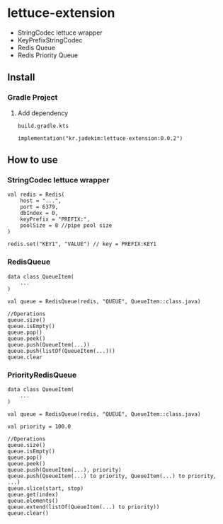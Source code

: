# lettuce-extension
* StringCodec lettuce wrapper
* KeyPrefixStringCodec
* Redis Queue
* Redis Priority Queue

## Install
### Gradle Project
1. Add dependency
    ```
    build.gradle.kts
   
    implementation("kr.jadekim:lettuce-extension:0.0.2")
    ```

## How to use
### StringCodec lettuce wrapper
```
val redis = Redis(
    host = "...",
    port = 6379,
    dbIndex = 0,
    keyPrefix = "PREFIX:",
    poolSize = 8 //pipe pool size
)

redis.set("KEY1", "VALUE") // key = PREFIX:KEY1
```
### RedisQueue
```
data class QueueItem(
    ...
)

val queue = RedisQueue(redis, "QUEUE", QueueItem::class.java)

//Operations
queue.size()
queue.isEmpty()
queue.pop()
queue.peek()
queue.push(QueueItem(...))
queue.push(listOf(QueueItem(...)))
queue.clear
```
### PriorityRedisQueue
```
data class QueueItem(
    ...
)

val queue = RedisQueue(redis, "QUEUE", QueueItem::class.java)

val priority = 100.0

//Operations
queue.size()
queue.isEmpty()
queue.pop()
queue.peek()
queue.push(QueueItem(...), priority)
queue.push(QueueItem(...) to priority, QueueItem(...) to priority, ...)
queue.slice(start, stop)
queue.get(index)
queue.elements()
queue.extend(listOf(QueueItem(...) to priority))
queue.clear()
```
